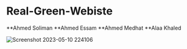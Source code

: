 # Real-Green-Webiste
**Ahmed Soliman 
**Ahmed Essam 
**Ahmed Medhat
**Alaa Khaled

![Screenshot 2023-05-10 224106](https://github.com/iamahmedsalah/Real-Green-Webiste/assets/94718337/3bfc5143-7489-482f-9091-8d99cf0136e8)
